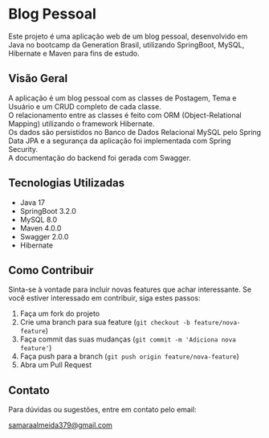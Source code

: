 # Blog Pessoal

Este projeto é uma aplicação web de um blog pessoal, desenvolvido em Java no bootcamp da Generation Brasil, utilizando SpringBoot, MySQL, Hibernate e Maven para fins de estudo.

## Visão Geral

A aplicação é um blog pessoal com as classes de Postagem, Tema e Usuário e um CRUD completo de cada classe. <br>
O relacionamento entre as classes é feito com ORM (Object-Relational Mapping) utilizando o framework Hibernate. <br>
Os dados são persistidos no Banco de Dados Relacional MySQL pelo Spring Data JPA e a segurança da aplicação foi implementada com Spring Security.<br>
A documentação do backend foi gerada com Swagger.<br>
  
## Tecnologias Utilizadas

- Java 17
- SpringBoot 3.2.0
- MySQL 8.0
- Maven 4.0.0
- Swagger 2.0.0
- Hibernate 
  
## Como Contribuir

Sinta-se à vontade para incluir novas features que achar interessante. Se você estiver interessado em contribuir, siga estes passos:

1. Faça um fork do projeto
2. Crie uma branch para sua feature (`git checkout -b feature/nova-feature`)
3. Faça commit das suas mudanças (`git commit -m 'Adiciona nova feature'`)
4. Faça push para a branch (`git push origin feature/nova-feature`)
5. Abra um Pull Request

## Contato

Para dúvidas ou sugestões, entre em contato pelo email: 

samaraalmeida379@gmail.com <br>

